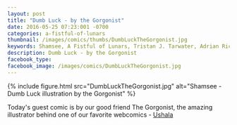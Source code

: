 ```yaml
---
layout: post
title: "Dumb Luck - by the Gorgonist"
date: 2016-05-25 07:23:001 -0700
categories: a-fistful-of-lunars
thumbnail: /images/comics/thumbs/DumbLuckTheGorgonist.jpg
keywords: Shamsee, A Fistful of Lunars, Tristan J. Tarwater, Adrian Ricker
description: Dumb Luck - by the Gorgonist
facebook_type: 
facebook_image: /images/comics/DumbLuckTheGorgonist.jpg
---
```

{% include figure.html src="DumbLuckTheGorgonist.jpg" alt="Shamsee - Dumb Luck illustration by the Gorgonist" %}

Today's guest comic is by our good friend The Gorgonist, the amazing illustrator behind one of our favorite webcomics - [Ushala](http://www.ushalacomic.com/)

